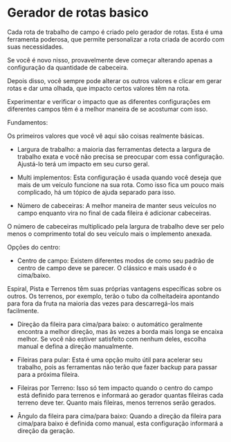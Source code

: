 # Gerador de rotas basico

  
  
Cada rota de trabalho de campo é criado pelo gerador de rotas. Esta é uma ferramenta poderosa, que permite personalizar a rota criada de acordo com suas necessidades.  
  
Se você é novo nisso, provavelmente deve começar alterando apenas a configuração da quantidade de cabeceira.  
  
Depois disso, você sempre pode alterar os outros valores e clicar em gerar rotas e dar uma olhada, que impacto certos valores têm na rota.  
  
Experimentar e verificar o impacto que as diferentes configurações em diferentes campos têm é a melhor maneira de se acostumar com isso.  
  


  
  
Fundamentos:  
  
Os primeiros valores que você vê aqui são coisas realmente básicas.  
  
    
- Largura de trabalho: a maioria das ferramentas detecta a largura de trabalho exata e você não precisa se preocupar com essa configuração. Ajustá-lo terá um impacto em seu curso geral.  
  
    
- Multi implementos: Esta configuração é usada quando você deseja que mais de um veículo funcione na sua rota. Como isso fica um pouco mais complicado, há um tópico de ajuda separado para isso.  
  
    
- Número de cabeceiras: A melhor maneira de manter seus veículos no campo enquanto vira no final de cada fileira é adicionar cabeceiras.  
  
O número de cabeceiras multiplicado pela largura de trabalho deve ser pelo menos o comprimento total do seu veículo mais o implemento anexada.  
  
Opções do centro:  
  
    
- Centro de campo: Existem diferentes modos de como seu padrão de centro de campo deve se parecer. O clássico e mais usado é o cima/baixo.  
  
Espiral, Pista e Terrenos têm suas próprias vantagens específicas sobre os outros. Os terrenos, por exemplo, terão o tubo da colheitadeira apontando para fora da fruta na maioria das vezes para descarregá-los mais facilmente.  
  
    
- Direção da fileira para cima/para baixo: o automático geralmente encontra a melhor direção, mas às vezes a borda mais longa se encaixa melhor. Se você não estiver satisfeito com nenhum deles, escolha manual e defina a direção manualmente.  
  
    
- Fileiras para pular: Esta é uma opção muito útil para acelerar seu trabalho, pois as ferramentas não terão que fazer backup para passar para a próxima fileira.  
  
    
- Fileiras por Terreno: Isso só tem impacto quando o centro do campo está definido para terrenos e informará ao gerador quantas fileiras cada terreno deve ter. Quanto mais fileiras, menos terrenos serão gerados.  
  
    
- Ângulo da fileira para cima/para baixo: Quando a direção da fileira para cima/para baixo é definida como manual, esta configuração informará a direção da geração.  
  


